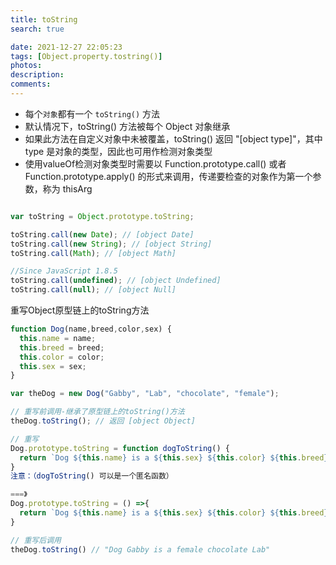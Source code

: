 ```yaml
---
title: toString
search: true

date: 2021-12-27 22:05:23
tags: [Object.property.tostring()]
photos:
description:
comments:
---
```


- 每个`对象`都有一个 `toString()` 方法
- 默认情况下，toString() 方法被每个 Object 对象继承
- 如果此方法在自定义对象中未被覆盖，toString() 返回 "[object type]"，其中 type 是对象的类型，因此也可用作检测对象类型
- 使用valueOf检测对象类型时需要以 Function.prototype.call() 或者 Function.prototype.apply() 的形式来调用，传递要检查的对象作为第一个参数，称为 thisArg

```js

var toString = Object.prototype.toString;

toString.call(new Date); // [object Date]
toString.call(new String); // [object String]
toString.call(Math); // [object Math]

//Since JavaScript 1.8.5
toString.call(undefined); // [object Undefined]
toString.call(null); // [object Null]

```

重写Object原型链上的toString方法
```js
function Dog(name,breed,color,sex) {
  this.name = name;
  this.breed = breed;
  this.color = color;
  this.sex = sex;
}

var theDog = new Dog("Gabby", "Lab", "chocolate", "female");

// 重写前调用-继承了原型链上的toString()方法
theDog.toString(); // 返回 [object Object]

// 重写
Dog.prototype.toString = function dogToString() {
  return `Dog ${this.name} is a ${this.sex} ${this.color} ${this.breed}`;
}
注意：（dogToString() 可以是一个匿名函数）

===》
Dog.prototype.toString = () =>{
  return `Dog ${this.name} is a ${this.sex} ${this.color} ${this.breed}`;
}

// 重写后调用
theDog.toString() // "Dog Gabby is a female chocolate Lab"


```

